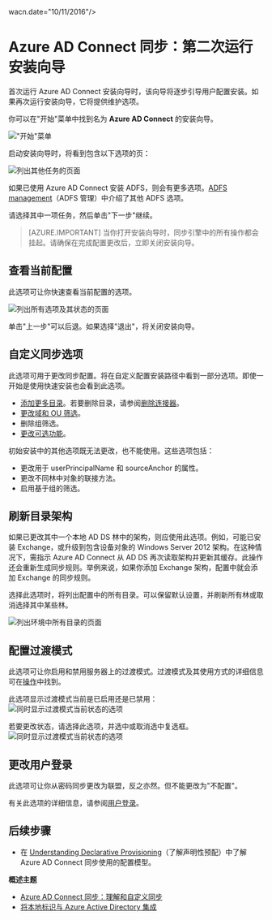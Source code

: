 <properties
	pageTitle="Azure AD Connect 同步：第二次运行安装向导 | Azure"
	description="介绍安装向导第二次运行时的工作原理。"
	keywords="Azure AD Connect 安装向导允许你在第二次运行它时配置维护设置"
	services="active-directory"
	documentationCenter=""
	authors="andkjell"
	manager="femila"
	editor=""/>

<tags
	ms.service="active-directory"
	ms.workload="identity"
	ms.tgt_pltfrm="na"
	ms.devlang="na"
	ms.topic="article"
	ms.date="08/31/2016"
	ms.author="andkjell"
   wacn.date="10/11/2016"/>
	wacn.date="10/11/2016"/>


# Azure AD Connect 同步：第二次运行安装向导
首次运行 Azure AD Connect 安装向导时，该向导将逐步引导用户配置安装。如果再次运行安装向导，它将提供维护选项。

你可以在"开始"菜单中找到名为 **Azure AD Connect** 的安装向导。

!["开始"菜单](./media/active-directory-aadconnectsync-installation-wizard/startmenu.png)

启动安装向导时，将看到包含以下选项的页：

![列出其他任务的页面](./media/active-directory-aadconnectsync-installation-wizard/additionaltasks.png)

如果已使用 Azure AD Connect 安装 ADFS，则会有更多选项。[ADFS management](/documentation/articles/active-directory-aadconnect-federation-management/#ad-fs-management/)（ADFS 管理）中介绍了其他 ADFS 选项。

请选择其中一项任务，然后单击"下一步"继续。

> [AZURE.IMPORTANT] 当你打开安装向导时，同步引擎中的所有操作都会挂起。请确保在完成配置更改后，立即关闭安装向导。

## 查看当前配置
此选项可让你快速查看当前配置的选项。

![列出所有选项及其状态的页面](./media/active-directory-aadconnectsync-installation-wizard/viewconfig.png)

单击"上一步"可以后退。如果选择"退出"，将关闭安装向导。

## 自定义同步选项
此选项可用于更改同步配置。将在自定义配置安装路径中看到一部分选项。即使一开始是使用快速安装也会看到此选项。

- [添加更多目录](/documentation/articles/active-directory-aadconnect-get-started-custom/#connect-your-directories/)。若要删除目录，请参阅[删除连接器](/documentation/articles/active-directory-aadconnectsync-service-manager-ui-connectors/#delete/)。
- [更改域和 OU 筛选](/documentation/articles/active-directory-aadconnect-get-started-custom/#domain-and-ou-filtering/)。
- 删除组筛选。
- [更改可选功能](/documentation/articles/active-directory-aadconnect-get-started-custom/#optional-features/)。

初始安装中的其他选项既无法更改，也不能使用。这些选项包括：

- 更改用于 userPrincipalName 和 sourceAnchor 的属性。
- 更改不同林中对象的联接方法。
- 启用基于组的筛选。

## 刷新目录架构
如果已更改其中一个本地 AD DS 林中的架构，则应使用此选项。例如，可能已安装 Exchange，或升级到包含设备对象的 Windows Server 2012 架构。在这种情况下，需指示 Azure AD Connect 从 AD DS 再次读取架构并更新其缓存。此操作还会重新生成同步规则。举例来说，如果你添加 Exchange 架构，配置中就会添加 Exchange 的同步规则。

选择此选项时，将列出配置中的所有目录。可以保留默认设置，并刷新所有林或取消选择其中某些林。

![列出环境中所有目录的页面](./media/active-directory-aadconnectsync-installation-wizard/refreshschema.png)

## 配置过渡模式
此选项可让你启用和禁用服务器上的过渡模式。过渡模式及其使用方式的详细信息可在[操作](/documentation/articles/active-directory-aadconnectsync-operations/#staging-mode/)中找到。

此选项显示过渡模式当前是已启用还是已禁用：  
![同时显示过渡模式当前状态的选项](./media/active-directory-aadconnectsync-installation-wizard/stagingmodecurrentstate.png)

若要更改状态，请选择此选项，并选中或取消选中复选框。  
![同时显示过渡模式当前状态的选项](./media/active-directory-aadconnectsync-installation-wizard/stagingmodeenable.png)

## 更改用户登录
此选项可让你从密码同步更改为联盟，反之亦然。但不能更改为"不配置"。

有关此选项的详细信息，请参阅[用户登录](/documentation/articles/active-directory-aadconnect-user-signin/#changing-user-sign-in-method/)。

## 后续步骤

- 在 [Understanding Declarative Provisioning](/documentation/articles/active-directory-aadconnectsync-understanding-declarative-provisioning/)（了解声明性预配）中了解 Azure AD Connect 同步使用的配置模型。

**概述主题**

- [Azure AD Connect 同步：理解和自定义同步](/documentation/articles/active-directory-aadconnectsync-whatis/)
- [将本地标识与 Azure Active Directory 集成](/documentation/articles/active-directory-aadconnect/)

<!---HONumber=Mooncake_0926_2016-->
